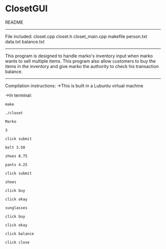 # ClosetGUI
README

**************
File included: closet.cpp closet.h closet_main.cpp makefile person.txt data.txt balance.txt
**************
This program is designed to handle marko's inventory input when marko wants to sell multiple items.
This program also allow customers to buy the items in the inventory and give marko the authority 
to check his transaction balance. 

**************
Compilation instructions:
->This is built in a Lubuntu virtual machine

->In terminal:

	make
  
	./closet
  
	Marko
  
	3
  
	click submit
  
	belt 3.50
  
	shoes 8.75
  
	pants 4.25
  
	click submit
  
	shoes
  
	click buy
  
	click okay
  
	sunglasses
  
	click buy
  
	click okay
  
	click balance
  
	click close
  
